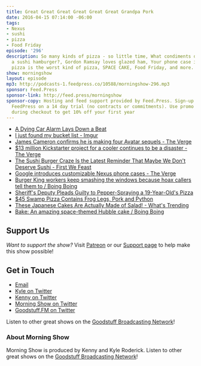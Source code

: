 ```yaml
---
title: Great Great Great Great Great Great Grandpa Pork
date: 2016-04-15 07:14:00 -06:00
tags:
- Nexus
- sushi
- pizza
- Food Friday
episode: '296'
description: So many kinds of pizza - so little time, What condiments do you put on
  a sushi hamburger?, Gordon Ramsay loves glazed ham, Your phone case is alive, Pepper-spray
  pizza is the worst kind of pizza, SPACE CAKE, Food Friday, and more.
show: morningshow
layout: episode
mp3: http://podcasts-1.feedpress.co/10588/morningshow-296.mp3
sponsor: Feed.Press
sponsor-link: http://feed.press/morningshow
sponsor-copy: Hosting and feed support provided by Feed.Press. Sign-up today and try
  FeedPress on a 14 day trial (no contracts or commitments). Use promo code `morningshow`
  during checkout to get 10% off your first year
---
```


* [A Dying Car Alarm Lays Down a Beat](http://laughingsquid.com/a-dying-car-alarm-lays-down-a-beat/)
* [I just found my bucket list - Imgur](http://imgur.com/oYbpSVh?r)
* [James Cameron confirms he is making four Avatar sequels - The Verge](http://www.theverge.com/2016/4/14/11427240/avatar-four-more-sequels-james-cameron-cinemacon)
* [$13 million Kickstarter project for a cooler continues to be a disaster - The Verge](http://www.theverge.com/2016/4/13/11424924/coolest-cooler-kickstarter-disaster-delays)
* [The Sushi Burger Craze Is the Latest Reminder That Maybe We Don't Deserve Sushi - First We Feast](http://firstwefeast.com/eat/sushi-burger-madness/)
* [Google introduces customizable Nexus phone cases - The Verge](http://www.theverge.com/2016/4/14/11432150/nexus-live-cases-google-announced)
* [Burger King workers keep smashing the windows because hoax callers tell them to / Boing Boing](http://boingboing.net/2016/04/12/burger-king-workers-keep-smash.html)
* [Sheriff's Deputy Pleads Guilty to Pepper-Spraying a 19-Year-Old's Pizza](http://www.foodbeast.com/news/sheriffs-deputy-pleads-guilty-to-pepper-spraying-a-19-year-olds-pizza/)
* [$45 Swamp Pizza Contains Frog Legs, Pork and Python](http://www.foodbeast.com/news/would-you-like-some-swamp-on-your-pizza/)
* [These Japanese Cakes Are Actually Made of Salad! - What's Trending](http://whatstrending.com/cute/21769-japanese-vegetable-cakes-soy-flour-tofu)
* [Bake: An amazing space-themed Hubble cake / Boing Boing](http://boingboing.net/2016/04/12/bake-an-amazing-space-themed.html)

## Support Us
*Want to support the show?* Visit [Patreon](http://patreon.com/morningshow) or our [Support page](http://goodstuff.fm/support) to help make this show possible!

## Get in Touch
* [Email](mailto:kyle@goodstuff.fm)
* [Kyle on Twitter](http://twitter.com/dogburps)
* [Kenny on Twitter](http://twitter.com/pizzarobotics)
* [Morning Show on Twitter](http://twitter.com/morningshowam)
* [Goodstuff.FM on Twitter](http://twitter.com/goodstufffm)

Listen to other great shows on the [Goodstuff Broadcasting Network](http://goodstuff.fm/broadcasts)!

### About Morning Show
Morning Show is produced by Kenny and Kyle Roderick. Listen to other great shows on the [Goodstuff Broadcasting Network](http://goodstuff.fm/)!
